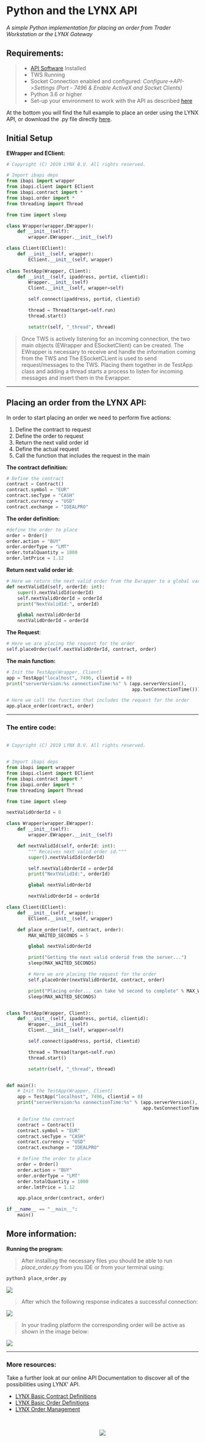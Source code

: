 # Python and the LYNX API

*A simple Python implementation for placing an order from Trader Workstation or the LYNX Gateway*

## Requirements:

> - [API Software](https://lynxbroker.github.io/#/API_versions) Installed
>- TWS Running
> - Socket Connection enabled and configured: *Configure->API->Settings* *(Port - 7496 & Enable ActiveX and Socket Clients)*
> - Python 3.6 or higher
> - Set-up your environment to work with the API as described [here](/Python/README.md)
> 


At the bottom you will find the full example to place an order using the LYNX API, or download the .py file directly [here](https://raw.githubusercontent.com/lynxbroker/API-examples/master/Python/place_order/place_order.py). 

## Initial Setup

**EWrapper and EClient:**

```python
# Copyright (C) 2019 LYNX B.V. All rights reserved.

# Import ibapi deps
from ibapi import wrapper
from ibapi.client import EClient
from ibapi.contract import *
from ibapi.order import *
from threading import Thread

from time import sleep

class Wrapper(wrapper.EWrapper):
    def __init__(self):
        wrapper.EWrapper.__init__(self)

class Client(EClient):
    def __init__(self, wrapper):
        EClient.__init__(self, wrapper)
        
class TestApp(Wrapper, Client):
    def __init__(self, ipaddress, portid, clientid):
        Wrapper.__init__(self)
        Client.__init__(self, wrapper=self)

        self.connect(ipaddress, portid, clientid)

        thread = Thread(target=self.run)
        thread.start()

        setattr(self, "_thread", thread)

```

> Once TWS is actively listening for an incoming connection, the two main objects (EWrapper and ESocketClient) can be created. The EWrapper is necessary to receive and handle the information coming from the TWS and The ESocketCLient is used to send request/messages to the TWS. Placing them together in de TestApp class and adding a thread starts a process to listen for incoming messages and insert them in the Ewrapper. 

---

## Placing an order from the LYNX API:

In order to start placing an order we need to perform five actions:

1. Define the contract to request
2. Define the order to request
3. Return the next valid order id
4. Define the actual request
5. Call the function that includes the request in the main

**The contract definition:**

```python
# Define the contract
contract = Contract()
contract.symbol = "EUR"
contract.secType = "CASH"
contract.currency = "USD"
contract.exchange = "IDEALPRO"
```

**The order definition:**

```python
#define the order to place
order = Order()
order.action = "BUY"
order.orderType = "LMT"
order.totalQuantity = 1000
order.lmtPrice = 1.12
```

**Return next valid order id:**

```python
# Here we return the next valid order from the Ewrapper to a global variable
def nextValidId(self, orderId: int):
    super().nextValidId(orderId)
    self.nextValidOrderId = orderId
    print("NextValidId:", orderId)

    global nextValidOrderId
    nextValidOrderId = orderId
```

**The Request**:

```python
# Here we are placing the request for the order
self.placeOrder(self.nextValidOrderId, contract, order)
```

**The main function:**

```python
# Init the TestApp(Wrapper, Client)
app = TestApp("localhost", 7496, clientid = 0)
print("serverVersion:%s connectionTime:%s" % (app.serverVersion(),
                                              app.twsConnectionTime()))

# Here we call the function that includes the request for the order                                          
app.place_order(contract, order)

```
                                             
---

### The entire code:
```python

# Copyright (C) 2019 LYNX B.V. All rights reserved.


# Import ibapi deps
from ibapi import wrapper
from ibapi.client import EClient
from ibapi.contract import *
from ibapi.order import *
from threading import Thread

from time import sleep

nextValidOrderId = 0

class Wrapper(wrapper.EWrapper):
    def __init__(self):
        wrapper.EWrapper.__init__(self)

    def nextValidId(self, orderId: int):
        """ Receives next valid order id."""
        super().nextValidId(orderId)

        self.nextValidOrderId = orderId
        print("NextValidId:", orderId)

        global nextValidOrderId

        nextValidOrderId = orderId

class Client(EClient):
    def __init__(self, wrapper):
        EClient.__init__(self, wrapper)

    def place_order(self, contract, order):
        MAX_WAITED_SECONDS = 5

        global nextValidOrderId

        print("Getting the next valid orderid from the server...")
        sleep(MAX_WAITED_SECONDS)

        # Here we are placing the request for the order
        self.placeOrder(nextValidOrderId, contract, order)

        print("Placing order... can take %d second to complete" % MAX_WAITED_SECONDS)
        sleep(MAX_WAITED_SECONDS)


class TestApp(Wrapper, Client):
    def __init__(self, ipaddress, portid, clientid):
        Wrapper.__init__(self)
        Client.__init__(self, wrapper=self)

        self.connect(ipaddress, portid, clientid)

        thread = Thread(target=self.run)
        thread.start()

        setattr(self, "_thread", thread)


def main():
    # Init the TestApp(Wrapper, Client)
    app = TestApp("localhost", 7496, clientid = 0)
    print("serverVersion:%s connectionTime:%s" % (app.serverVersion(),
                                                  app.twsConnectionTime()))

    # Define the contract
    contract = Contract()
    contract.symbol = "EUR"
    contract.secType = "CASH"
    contract.currency = "USD"
    contract.exchange = "IDEALPRO"

    # Define the order to place
    order = Order()
    order.action = "BUY"
    order.orderType = "LMT"
    order.totalQuantity = 1000
    order.lmtPrice = 1.12

    app.place_order(contract, order)

if __name__ == "__main__":
    main()

```

## More information:

**Running the program:**

> After installing the necessary files you should be able to run *place_order.py* from you IDE or from your terminal using:

```bash
python3 place_order.py
```

![](images/run_from_terminal3.png)

> After which the following response indicates a successful connection:

![](images/output_from_terminal4.png)


> In your trading platform the corresponding order will be active as shown in the image below:

![](images/output_from_terminal5.png)

---

### More resources:

Take a further look at our online API Documentation to discover all of the possibilities using LYNX' API.

- [LYNX Basic Contract Definitions](https://api.lynx.academy/#/BasicContracts.md)
- [LYNX Basic Order Definitions](https://api.lynx.academy/#/BasicOrders.md)
- [LYNX Order Management](https://api.lynx.academy/#/OrderManagement.md)

<br/>

<p align="center">
  <img src="images/logo_cover.svg">
</p>
